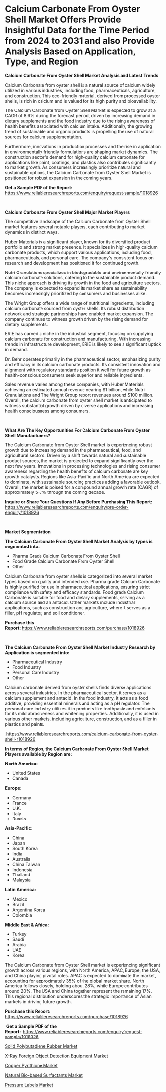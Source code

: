 <p><h1>Calcium Carbonate From Oyster Shell Market Offers Provide Insightful Data for the Time Period from 2024 to 2031 and also Provide Analysis Based on Application, Type, and Region</h1></p><p><strong>Calcium Carbonate From Oyster Shell Market Analysis and Latest Trends</strong></p>
<p><p>Calcium Carbonate from oyster shell is a natural source of calcium widely utilized in various industries, including food, pharmaceuticals, agriculture, and construction. This eco-friendly material, derived from processed oyster shells, is rich in calcium and is valued for its high purity and bioavailability.</p><p>The Calcium Carbonate from Oyster Shell Market is expected to grow at a CAGR of 8.6% during the forecast period, driven by increasing demand in dietary supplements and the food industry due to the rising awareness of health benefits associated with calcium intake. Additionally, the growing trend of sustainable and organic products is propelling the use of natural sources for calcium supplementation. </p><p>Furthermore, innovations in production processes and the rise in application in environmentally friendly formulations are shaping market dynamics. The construction sector's demand for high-quality calcium carbonate for applications like paint, coatings, and plastics also contributes significantly to market growth. As consumers increasingly prioritize natural and sustainable options, the Calcium Carbonate from Oyster Shell Market is positioned for robust expansion in the coming years.</p></p>
<p><strong>Get a Sample PDF of the Report:&nbsp;</strong> <a href="https://www.reliableresearchreports.com/enquiry/request-sample/1018926?utm_campaign=12&utm_medium=2&utm_source=Github&utm_content=ia&utm_term=09112024&utm_id=calcium-carbonate-from-oyster-shell">https://www.reliableresearchreports.com/enquiry/request-sample/1018926</a></p>
<p>&nbsp;</p>
<p><strong>Calcium Carbonate From Oyster Shell Major Market Players</strong></p>
<p><p>The competitive landscape of the Calcium Carbonate from Oyster Shell market features several notable players, each contributing to market dynamics in distinct ways.</p><p>Huber Materials is a significant player, known for its diversified product portfolio and strong market presence. It specializes in high-quality calcium carbonate products, which support various applications, including food, pharmaceuticals, and personal care. The company's consistent focus on research and development has positioned it for continued growth.</p><p>Nutri Granulations specializes in biodegradable and environmentally friendly calcium carbonate solutions, catering to the sustainable product demand. This niche approach is driving its growth in the food and agriculture sectors. The company is expected to expand its market share as sustainability becomes increasingly prioritized by consumers and businesses alike.</p><p>The Wright Group offers a wide range of nutritional ingredients, including calcium carbonate sourced from oyster shells. Its robust distribution network and strategic partnerships have enabled market expansion. The company continues to witness growth driven by the rising demand for dietary supplements.</p><p>ERIE has carved a niche in the industrial segment, focusing on supplying calcium carbonate for construction and manufacturing. With increasing trends in infrastructure development, ERIE is likely to see a significant uptick in demand.</p><p>Dr. Behr operates primarily in the pharmaceutical sector, emphasizing purity and efficacy in its calcium carbonate products. Its consistent innovation and alignment with regulatory standards position it well for future growth as health-conscious consumers seek superior and reliable ingredients.</p><p>Sales revenue varies among these companies, with Huber Materials achieving an estimated annual revenue nearing $1 billion, while Nutri Granulations and The Wright Group report revenues around $100 million. Overall, the calcium carbonate from oyster shell market is anticipated to witness substantial growth driven by diverse applications and increasing health consciousness among consumers.</p></p>
<p>&nbsp;</p>
<p><strong>What Are The Key Opportunities For Calcium Carbonate From Oyster Shell Manufacturers?</strong></p>
<p><p>The Calcium Carbonate from Oyster Shell market is experiencing robust growth due to increasing demand in the pharmaceutical, food, and agricultural sectors. Driven by a shift towards natural and sustainable product sources, the market is projected to expand significantly over the next few years. Innovations in processing technologies and rising consumer awareness regarding the health benefits of calcium carbonate are key growth catalysts. Regions like Asia-Pacific and North America are expected to dominate, with sustainable sourcing practices adding a favorable outlook. Overall, the market is poised for a compound annual growth rate (CAGR) of approximately 5-7% through the coming decade.</p></p>
<p><strong>Inquire or Share Your Questions If Any Before Purchasing This Report:</strong> <a href="https://www.reliableresearchreports.com/enquiry/pre-order-enquiry/1018926?utm_campaign=12&utm_medium=2&utm_source=Github&utm_content=ia&utm_term=09112024&utm_id=calcium-carbonate-from-oyster-shell">https://www.reliableresearchreports.com/enquiry/pre-order-enquiry/1018926</a></p>
<p>&nbsp;</p>
<p><strong>Market Segmentation</strong></p>
<p><strong>The Calcium Carbonate From Oyster Shell Market Analysis by types is segmented into:</strong></p>
<p><ul><li>Pharma Grade Calcium Carbonate From Oyster Shell</li><li>Food Grade Calcium Carbonate From Oyster Shell</li><li>Other</li></ul></p>
<p><p>Calcium Carbonate from oyster shells is categorized into several market types based on quality and intended use. Pharma grade Calcium Carbonate is highly purified for use in pharmaceutical applications, ensuring strict compliance with safety and efficacy standards. Food grade Calcium Carbonate is suitable for food and dietary supplements, serving as a calcium source and an antacid. Other markets include industrial applications, such as construction and agriculture, where it serves as a filler, pH regulator, and soil conditioner.</p></p>
<p><strong>Purchase this Report:&nbsp;</strong><a href="https://www.reliableresearchreports.com/purchase/1018926?utm_campaign=12&utm_medium=2&utm_source=Github&utm_content=ia&utm_term=09112024&utm_id=calcium-carbonate-from-oyster-shell">https://www.reliableresearchreports.com/purchase/1018926</a></p>
<p>&nbsp;</p>
<p><strong>The Calcium Carbonate From Oyster Shell Market Industry Research by Application is segmented into:</strong></p>
<p><ul><li>Pharmaceutical Industry</li><li>Food Industry</li><li>Personal Care Industry</li><li>Other</li></ul></p>
<p><p>Calcium carbonate derived from oyster shells finds diverse applications across several industries. In the pharmaceutical sector, it serves as a calcium supplement and antacid. In the food industry, it acts as a food additive, providing essential minerals and acting as a pH regulator. The personal care industry utilizes it in products like toothpaste and exfoliants for its mild abrasiveness and whitening properties. Additionally, it is used in various other markets, including agriculture, construction, and as a filler in plastics and paints.</p></p>
<p><a href="https://www.reliableresearchreports.com/calcium-carbonate-from-oyster-shell-r1018926?utm_campaign=12&utm_medium=2&utm_source=Github&utm_content=ia&utm_term=09112024&utm_id=calcium-carbonate-from-oyster-shell">&nbsp;https://www.reliableresearchreports.com/calcium-carbonate-from-oyster-shell-r1018926</a></p>
<p><strong>In terms of Region, the Calcium Carbonate From Oyster Shell Market Players available by Region are:</strong></p>
<p>
    <p> <strong> North America: </strong>
        <ul>
            <li>United States</li>
            <li>Canada</li>
        </ul>
        </p> 
    <p> <strong> Europe: </strong>
        <ul>
            <li>Germany</li>
            <li>France</li>
            <li>U.K.</li>
            <li>Italy</li>
            <li>Russia</li>
        </ul>
        </p> 
    <p> <strong> Asia-Pacific: </strong>
        <ul>
            <li>China</li>
            <li>Japan</li>
            <li>South Korea</li>
            <li>India</li>
            <li>Australia</li>
            <li>China Taiwan</li>
            <li>Indonesia</li>
            <li>Thailand</li>
            <li>Malaysia</li>
        </ul>
        </p> 
    <p> <strong> Latin America: </strong>
        <ul>
            <li>Mexico</li>
            <li>Brazil</li>
            <li>Argentina Korea</li>
            <li>Colombia</li>
        </ul>
        </p> 
    <p> <strong> Middle East & Africa: </strong>
        <ul>
            <li>Turkey</li>
            <li>Saudi</li>
            <li>Arabia</li>
            <li>UAE</li>
            <li>Korea</li>
        </ul>
    </p>
    </p>
<p><p>The Calcium Carbonate from Oyster Shell market is experiencing significant growth across various regions, with North America, APAC, Europe, the USA, and China playing pivotal roles. APAC is expected to dominate the market, accounting for approximately 35% of the global market share. North America follows closely, holding about 28%, while Europe contributes around 20%. The USA and China together represent the remaining 17%. This regional distribution underscores the strategic importance of Asian markets in driving future growth.</p></p>
<p><strong>Purchase this Report: </strong><a href="https://www.reliableresearchreports.com/purchase/1018926?utm_campaign=12&utm_medium=2&utm_source=Github&utm_content=ia&utm_term=09112024&utm_id=calcium-carbonate-from-oyster-shell">https://www.reliableresearchreports.com/purchase/1018926</a></p>
<p>&nbsp;<strong>Get a Sample PDF of the Report:&nbsp;&nbsp;</strong><a href="https://www.reliableresearchreports.com/enquiry/request-sample/1018926?utm_campaign=12&utm_medium=2&utm_source=Github&utm_content=ia&utm_term=09112024&utm_id=calcium-carbonate-from-oyster-shell">https://www.reliableresearchreports.com/enquiry/request-sample/1018926</a></p>
<p><strong></strong></p>
<p><p><a href="https://www.linkedin.com/pulse/market-dynamics-future-trends-global-solid-polybutadiene-rubber-j5tse?utm_campaign=12&utm_medium=2&utm_source=Github&utm_content=ia&utm_term=09112024&utm_id=calcium-carbonate-from-oyster-shell">Solid Polybutadiene Rubber Market</a></p><p><a href="https://issuu.com/reportprime-2/docs/x-ray-foreign-object-detection-equi_7cb93e50d686c1?utm_campaign=12&utm_medium=2&utm_source=Github&utm_content=ia&utm_term=09112024&utm_id=calcium-carbonate-from-oyster-shell">X-Ray Foreign Object Detection Equipment Market</a></p><p><a href="https://github.com/graciah1naze/Market-Research-Report-List-1/blob/main/copper-pyrithione-market.md?utm_campaign=12&utm_medium=2&utm_source=Github&utm_content=ia&utm_term=09112024&utm_id=calcium-carbonate-from-oyster-shell">Copper Pyrithione Market</a></p><p><a href="https://www.linkedin.com/pulse/natural-bio-based-surfactants-market-global-trends-forecast-2024-tjzse?utm_campaign=12&utm_medium=2&utm_source=Github&utm_content=ia&utm_term=09112024&utm_id=calcium-carbonate-from-oyster-shell">Natural Bio-based Surfactants Market</a></p><p><a href="https://github.com/mickahmaland/Market-Research-Report-List-1/blob/main/pressure-labels-market.md?utm_campaign=12&utm_medium=2&utm_source=Github&utm_content=ia&utm_term=09112024&utm_id=calcium-carbonate-from-oyster-shell">Pressure Labels Market</a></p></p>
